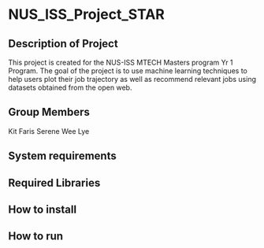 # NUS_ISS_Project_STAR

## Description of Project
This project is created for the NUS-ISS MTECH Masters program Yr 1 Program.
The goal of the project is to use machine learning techniques to help users plot their job trajectory as well as recommend relevant jobs using datasets obtained from the open web.


## Group Members
Kit
Faris
Serene
Wee Lye



## System requirements


## Required Libraries


## How to install


## How to run
